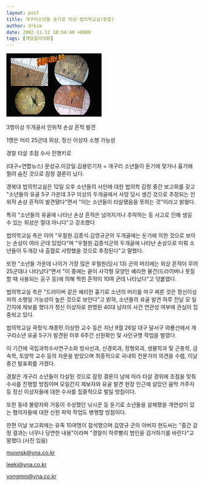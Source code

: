 ```yaml
---
layout: post
title: 개구리소년들 둔기로 타살-법의학교실(종합)
author: drkim
date: 2002-11-12 18:54:40 +0900
tags: [깨달음의대화]
---
```

![](.//files/attach/images/198/684/1037094880.jpg)  
  
3명이상 두개골서 인위적 손상 흔적 발견
  
1명은 머리 25군데 외상, 정신 이상자 소행 가능성
  
경찰 타살 초점 수사 진행키로
  

      
(대구=연합뉴스) 문성규.이강일.김용민기자 = 개구리 소년들이 둔기에 맞거나 흉기에 찔려 숨진 것으로 잠정 결론이 났다.
  

      
경북대 법의학교실은 12일 오후 소년들의 사인에 대한 법의학 감정 중간 보고회를 갖고 "소년들의 유골 5구 가운데 3구 이상의 두개골에서 사망 당시 생긴 것으로 추정되는 인위적 손상 흔적이 발견됐다"면서 "이는 소년들이 타살됐음을 뜻하는 것"이라고 밝혔다.
  

      
특히 "소년들의 유골에 나타난 손상 흔적은 넘어지거나 추락하는 등 사고로 인해 생길 수 있는 외상은 절대 아니다"고 강조했다
      
법의학교실 측은 이어 "우철원.김종식.김영규군의 두개골에는 둔기에 의한 것으로 보이는 손상이 여러 군데 있었다"며 "우철원.김종식군의 두개골에 나타난 손상으로 미뤄 소년들이 두개강 내 출혈로 사망했을 것으로 추정된다"고 말했다.
  

      
또한 "소년들 가운데 나이가 가장 많은 우철원(당시 13) 군의 머리에는 외상 흔적이 무려 25군데나 나타났다"면서 "이 중에는 끝이 사각형 모양인 예리한 물건(드라이버나 못질할 때 사용되는 공구 등)에 의해 찍힌 흔적이 10여 군데 나타났다"고 덧붙였다.
  

      
법의학교실 측은 "드라이버 같은 예리한 흉기로 소년의 머리를 마구 찌른 것은 정신이상자의 소행일 가능성이 높은 것으로 보인다"고 밝혀, 소년들의 유골 발견 하루 전날 모 일간지에 제보를 했다가 정신 이상자로 판명된 40대 남자의 사건 연관성 여부에 관심이 집중되고 있다.
  

      
법의학교실 곽정식.채종민.이상한 교수 등은 지난 9월 26일 대구 달서구 와룡산에서 개구리소년 유골 5구가 발견된 이후 6주간 신원확인 및 사인규명 작업을 벌였다.
  

      
이 기간에 국립과학수사연구소와 방사선과, 신경외과, 정형외과, 생물학과 및 곤충학, 금속학, 토양학 교수 등의 자문을 받았으며 최종적으로 국내외 전문가의 의견을 수렴, 이날 중간 발표회를 가졌다.
  

      
경찰은 개구리 소년들이 타살된 것으로 잠정 결론이 남에 따라 타살 경위에 초점을 맞춰 수사를 진행할 방침이며 모일간지 제보자와 유골 발견 현장 인근에 살았던 움막 거주자 등 정신 이상자들에 대한 수사를 집중적으로 벌일 방침이다.
  

      
또한 동네 불량자와 거동이 수상했던 낚시꾼 등 둔기로 소년들을 살해했을 개연성이 있는 혐의자들에 대한 신원 파악 작업도 병행할 방침이다.
  

      
한편 이날 보고회에는 유족 10여명이 참석했으며 김영규 군의 아버지 현도씨는 "중간 감정 결과는 너무나 당연한 내용"이라며 "경찰이 하루빨리 범인을 검거하기를 바란다"고 말했다.(사진 있음)
      
moonsk@yna.co.kr
      
leeki@yna.co.kr
      
yongmin@yna.co.kr
